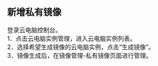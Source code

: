 ## 新增私有镜像
登录云电脑控制台。<br>
1．点击云电脑实例管理，进入云电脑实例列表。<br>
2．选择希望生成镜像的云电脑实例，点击“生成镜像”。<br>
3．镜像生成后，在镜像管理-私有镜像页面进行管理。<br>
